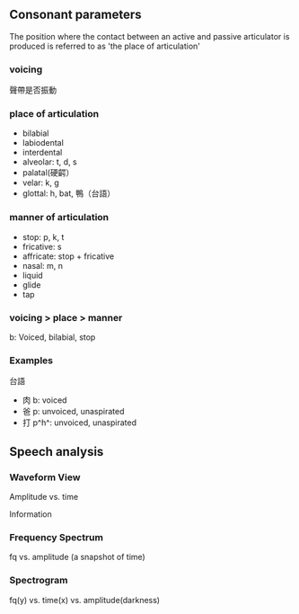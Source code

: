 ## Consonant parameters

The position where the contact between an active and passive articulator is produced is referred to as 'the place of articulation'

### voicing
聲帶是否振動

### place of articulation
- bilabial
- labiodental
- interdental
- alveolar: t, d, s
- palatal(硬齶）
- velar: k, g
- glottal: h, bat, 鴨（台語）

### manner of articulation
- stop: p, k, t
- fricative: s
- affricate: stop + fricative
- nasal: m, n
- liquid
- glide
- tap

### voicing > place > manner
b: Voiced, bilabial, stop


### Examples
台語
- 肉 b: voiced
- 爸 p: unvoiced, unaspirated
- 打 p^h^: unvoiced, unaspirated



## Speech analysis
### Waveform View

Amplitude vs. time

Information

### Frequency Spectrum
fq vs. amplitude (a snapshot of time)

### Spectrogram
fq(y) vs. time(x) vs. amplitude(darkness)